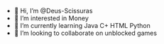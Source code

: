 - 👋 Hi, I’m @Deus-Scissuras
- 👀 I’m interested in Money
- 🌱 I’m currently learning Java C+ HTML Python
- 💞️ I’m looking to collaborate on unblocked games

